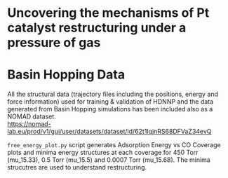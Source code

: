 # Uncovering the mechanisms of Pt catalyst restructuring under a pressure of gas

# Basin Hopping Data
All the structural data (trajectory files including the positions, energy and force information) used for training & validation of HDNNP and the data  generated from Basin Hopping simulations has been included also as a NOMAD dataset.  
https://nomad-lab.eu/prod/v1/gui/user/datasets/dataset/id/62t1IqjnRS68DFVaZ34evQ

`free_energy_plot.py` script generates Adsorption Energy vs CO Coverage plots and minima energy structures at each coverage for 450 Torr (mu_15.33), 0.5 Torr (mu_15.5) and 0.0007 Torr (mu_15.68). The minima strucutres are used to understand restructuring. 
